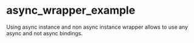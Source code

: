# async_wrapper_example

Using async instance and non async instance wrapper allows to use any async and not async bindings.

